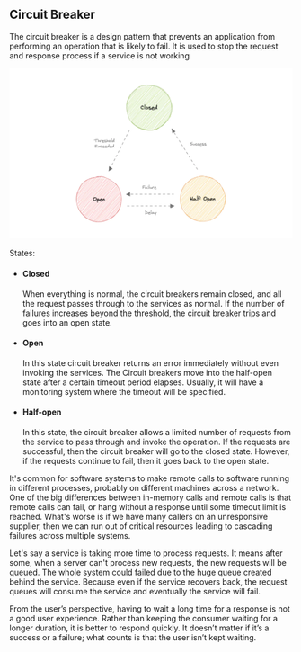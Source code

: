 ## Circuit Breaker
The circuit breaker is a design pattern that prevents an application from performing an operation that is likely to fail. It is used to stop the request and response process if a service is not working

![circuit-breaker](./images/circuit-breaker.webp)

States:
* #### Closed
    
    When everything is normal, the circuit breakers remain closed, and all the request passes through to the services as normal. If the number of failures increases beyond the threshold, the circuit breaker trips and goes into an open state.

* #### Open

    In this state circuit breaker returns an error immediately without even invoking the services. The Circuit breakers move into the half-open state after a certain timeout period elapses. Usually, it will have a monitoring system where the timeout will be specified.

* #### Half-open

    In this state, the circuit breaker allows a limited number of requests from the service to pass through and invoke the operation. If the requests are successful, then the circuit breaker will go to the closed state. However, if the requests continue to fail, then it goes back to the open state.

It's common for software systems to make remote calls to software running in different processes, probably on different machines across a network. One of the big differences between in-memory calls and remote calls is that remote calls can fail, or hang without a response until some timeout limit is reached. What's worse is if we have many callers on an unresponsive supplier, then we can run out of critical resources leading to cascading failures across multiple systems.

Let's say a service is taking more time to process requests. It means after some, when a server can't process new requests, the new requests will be queued. The whole system could failed due to the huge queue created behind the service. Because even if the service recovers back, the request queues will consume the service and eventually the service will fail.

From the user’s perspective, having to wait a long time for a response is not a good user experience. Rather than keeping the consumer waiting for a longer duration, it is better to respond quickly. It doesn’t matter if it’s a success or a failure; what counts is that the user isn’t kept waiting.
